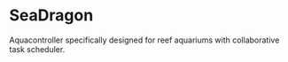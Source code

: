 # SeaDragon
Aquacontroller specifically designed for reef aquariums with collaborative task scheduler.
